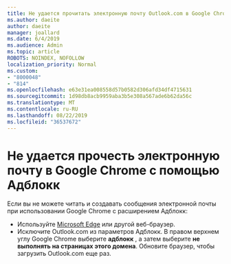 ```yaml
---
title: Не удается прочитать электронную почту Outlook.com в Google Chrome с Адблокк
ms.author: daeite
author: daeite
manager: joallard
ms.date: 6/4/2019
ms.audience: Admin
ms.topic: article
ROBOTS: NOINDEX, NOFOLLOW
localization_priority: Normal
ms.custom:
- "8000048"
- "814"
ms.openlocfilehash: e63e31ea008558d57b0582d306afd34df4715631
ms.sourcegitcommit: 1d98db8acb9959aba3b5e308a567ade6b62da56c
ms.translationtype: MT
ms.contentlocale: ru-RU
ms.lasthandoff: 08/22/2019
ms.locfileid: "36537672"
---
```

# <a name="cant-read-email-in-google-chrome-with-adblock"></a>Не удается прочесть электронную почту в Google Chrome с помощью Адблокк

Если вы не можете читать и создавать сообщения электронной почты при использовании Google Chrome с расширением Адблокк:

- Используйте [Microsoft Edge](https://go.microsoft.com/fwlink/p/?linkid=2001503&amp;clcid=0x409) или другой веб-браузер.
- Исключите Outlook.com из параметров Адблокк. В правом верхнем углу Google Chrome выберите **адблокк** , а затем выберите **не выполнять на страницах этого домена**. Обновите браузер, чтобы загрузить Outlook.com еще раз.